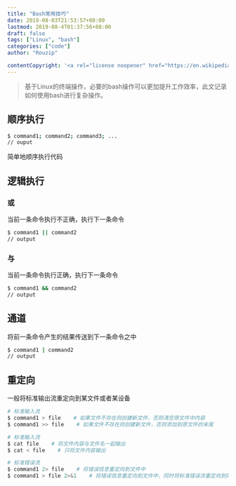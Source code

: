 ```yaml
---
title: "Bash常用技巧"
date: 2019-08-03T21:53:57+08:00
lastmod: 2019-08-4T01:37:56+08:00
draft: false
tags: ["Linux", "bash"]
categories: ["code"]
author: "Rouzip"

contentCopyright: '<a rel="license noopener" href="https://en.wikipedia.org/wiki/Wikipedia:Text_of_Creative_Commons_Attribution-ShareAlike_3.0_Unported_License" target="_blank">Creative Commons Attribution-ShareAlike License</a>'
---
```


> 基于Linux的终端操作，必要的bash操作可以更加提升工作效率，此文记录如何使用bash进行复杂操作。

<!--more-->

## 顺序执行

```bash
$ command1; command2; command3; ...
// ouput
```

简单地顺序执行代码

## 逻辑执行

### 或

当前一条命令执行不正确，执行下一条命令

```bash
$ command1 || command2
// output
```

### 与

当前一条命令执行正确，执行下一条命令

```bash
$ command1 && command2
// output
```

## 通道

将前一条命令产生的结果传送到下一条命令之中

```bash
$ command1 | command2
// output
```

## 重定向

一般将标准输出流重定向到某文件或者某设备

```bash
# 标准输入流
$ command1 > file    # 如果文件不存在则创建新文件，否则清空原文件中内容
$ command1 >> file    # 如果文件不存在则创建新文件，否则添加到原文件的末尾

# 标准输入流
$ cat file    # 将文件内容与文件名一起输出
$ cat < file    # 只将文件内容输出

# 标准错误流
$ command1 2> file    # 将错误信息重定向到文件中
$ command1 > file 2>&1    # 将错误信息重定向到文件中，同时将标准错误流重定向到同一文件
```
